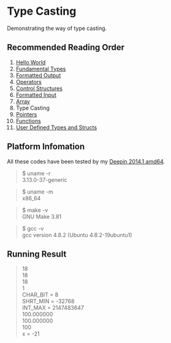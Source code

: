 # Type Casting

Demonstrating the way of type casting.

##	Recommended Reading Order

1.	[Hello World][hello]
2.	[Fundamental Types][types]
3.	[Formatted Output][wprintf]
4.	[Operators][operators]
5.	[Control Structures][ctrl]
6.	[Formatted Input][wscanf]
7.	[Array][array]
8.	Type Casting
9.	[Pointers][ptr]
10.	[Functions][func]
11.	[User Defined Types and Structs][struct]

##	Platform Infomation

All these codes have been tested by my [Deepin 2014.1 amd64][deepin].

>	$ uname -r  
>	3.13.0-37-generic

>	$ uname -m  
>	x86_64

>	$ make -v  
>	GNU Make 3.81

>	$ gcc -v  
>	gcc version 4.8.2 (Ubuntu 4.8.2-19ubuntu1) 

##	Running Result

> 18  
> 18  
> 18  
> 1  
> CHAR_BIT	= 8  
> SHRT_MIN	= -32768  
> INT_MAX	= 2147483647  
> 100.000000  
> 100.000000  
> 100  
> x = -21  


[hello]:  https://github.com/Rholais/LearnC/tree/master/hello "LearnC/hello at master"
[types]:  https://github.com/Rholais/LearnC/tree/master/types "LearnC/types at master"
[wprintf]:  https://github.com/Rholais/LearnC/tree/master/wprintf "LearnC/wprintf at master"
[operators]:  https://github.com/Rholais/LearnC/tree/master/operators "LearnC/operators at master"
[ctrl]: https://github.com/Rholais/LearnC/tree/master/ctrl-structures "LearnC/ctrl-structures at master"
[wscanf]: https://github.com/Rholais/LearnC/tree/master/wscanf "LearnC/wscanf at master"
[array]:  https://github.com/Rholais/LearnC/tree/master/array "LearnC/array at master"
[cast]: https://github.com/Rholais/LearnC/tree/master/cast "LearnC/cast at master"
[ptr]: https://github.com/Rholais/LearnC/tree/master/ptr "LearnC/ptr at master"
[func]: https://github.com/Rholais/LearnC/tree/master/func "LearnC/func at master"
[struct]: https://github.com/Rholais/LearnC/tree/master/struct "LearnC/struct at master"

[deepin]: http://cdimage.linuxdeepin.com/releases/2014.1/deepin_2014.1_amd64.iso "deepin_2014.1_amd64.iso"

